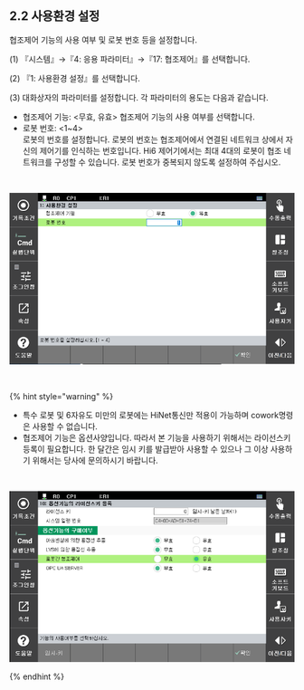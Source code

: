﻿## 2.2 사용환경 설정


협조제어 기능의 사용 여부 및 로봇 번호 등을 설정합니다. 

(1)	『시스템』→『4: 응용 파라미터』→『17: 협조제어』를 선택합니다.

(2)	『1: 사용환경 설정』를 선택합니다.

(3)	대화상자의 파라미터를 설정합니다. 각 파라미터의 용도는 다음과 같습니다. 


-	협조제어 기능: <무효, 유효> 
협조제어 기능의 사용 여부를 선택합니다. 
-	로봇 번호: <1~4>  
로봇의 번호를 설정합니다. 로봇의 번호는 협조제어에서 연결된 네트워크 상에서 자신의 제어기를 인식하는 번호입니다. Hi6 제어기에서는 최대 4대의 로봇이 협조 네트워크를 구성할 수 있습니다. 로봇 번호가 중복되지 않도록 설정하여 주십시오. 

<br>

![[그림 2-11] 사용환경 설정](../_assets/2-11.png)


<br>

{% hint style="warning" %}
-	특수 로봇 및 6자유도 미만의 로봇에는 HiNet통신만 적용이 가능하며 cowork명령은 사용할 수 없습니다. 
-	협조제어 기능은 옵션사양입니다. 따라서 본 기능을 사용하기 위해서는 라이선스키 등록이 필요합니다. 한 달간은 임시 키를 발급받아 사용할 수 있으나 그 이상 사용하기 위해서는 당사에 문의하시기 바랍니다.  

<br>

![[그림 2-3] 로봇간 협조제어 라이선스키 옵션 설정](../_assets/2-3.png)

{% endhint %}